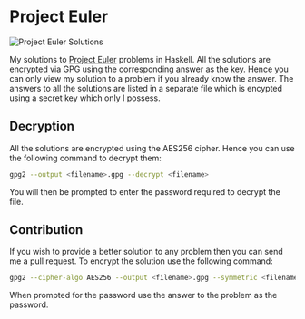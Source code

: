 # Project Euler #

![Project Euler Solutions](http://projecteuler.net/profile/aaditmshah.png#82 "Project Euler Solutions")

My solutions to [Project Euler](http://projecteuler.net/) problems in Haskell. All the solutions are encrypted via GPG using the corresponding answer as the key. Hence you can only view my solution to a problem if you already know the answer. The answers to all the solutions are listed in a separate file which is encypted using a secret key which only I possess.

## Decryption ##

All the solutions are encrypted using the AES256 cipher. Hence you can use the following command to decrypt them:

```bash
gpg2 --output <filename>.gpg --decrypt <filename>
```

You will then be prompted to enter the password required to decrypt the file.

## Contribution ##

If you wish to provide a better solution to any problem then you can send me a pull request. To encrypt the solution use the following command:

```bash
gpg2 --cipher-algo AES256 --output <filename>.gpg --symmetric <filename>
```

When prompted for the password use the answer to the problem as the password.
